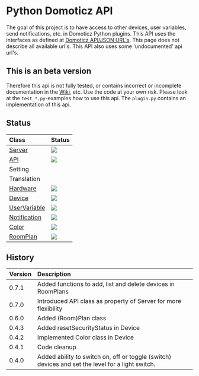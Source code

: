 # Python Domoticz API

The goal of this project is to have access to other devices, user variables, send notifications, etc. in Domoticz Python plugins.
This API uses the interfaces as defined at [Domoticz API/JSON URL's](https://www.domoticz.com/wiki/Domoticz_API/JSON_URL%27s). This page does not describe all available url's. This API also uses some 'undocumented' api url's.

## This is an beta version

Therefore this api is not fully tested, or contains incorrect or incomplete documentation in the [Wiki](https://github.com/Xorfor/Domoticz-API/wiki), etc.
Use the code at your own risk.
Please look at the `test_*.py`-examples how to use this api. The `plugin.py` contains an implementation of this api.

## Status
| Class                                                                    | Status
| :---                                                                     | :---
| [Server](../../wiki/Server)             | <img src="https://img.shields.io/badge/Status-Stable-green.svg" />
| [API](../../wiki/API)                   | <img src="https://img.shields.io/badge/Status-Stable-green.svg" />
| Setting                                 |
| Translation                             |
| [Hardware](../../wiki/Hardware)         | <img src="https://img.shields.io/badge/Status-Stable-green.svg" />
| [Device](../../wiki/Device)             | <img src="https://img.shields.io/badge/Status-Stable-green.svg" />
| [UserVariable](../../wiki/UserVariable) | <img src="https://img.shields.io/badge/Status-Stable-green.svg" />
| [Notification](../../wiki/Notification) | <img src="https://img.shields.io/badge/Status-Stable-green.svg" />
| [Color](../../wiki/Color)               | <img src="https://img.shields.io/badge/Status-Stable-green.svg" />
| [RoomPlan](../../wiki/RoomPlan)         | <img src="https://img.shields.io/badge/Status-Stable-green.svg" />

## History

| Version | Description
| :---    | :---
| 0.7.1   | Added functions to add, list and delete devices in RoomPlans
| 0.7.0   | Introduced API class as property of Server for more flexibility
| 0.6.0   | Added (Room)Plan class
| 0.4.3   | Added resetSecurityStatus in Device
| 0.4.2   | Implemented Color class in Device
| 0.4.1   | Code cleanup
| 0.4.0   | Added ability to switch on, off or toggle (switch) devices and set the level for a light switch.
